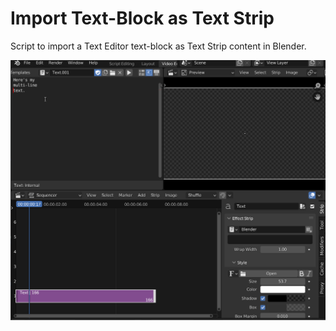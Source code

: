 # Import Text-Block as Text Strip
Script to import a Text Editor text-block as Text Strip content in Blender.

![plot](https://github.com/tin2tin/import_text_block_as_text_strip/blob/main/import_text_block.gif?raw=true)
